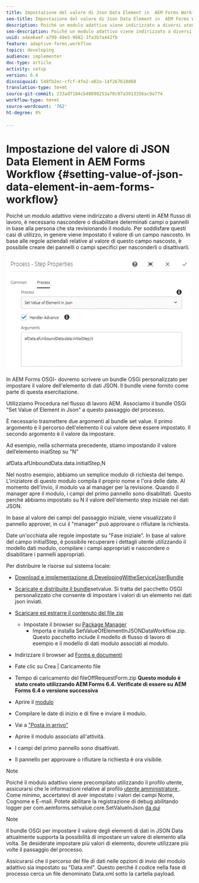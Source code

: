 ```yaml
---
title: Impostazione del valore di Json Data Element in  AEM Forms Workflow
seo-title: Impostazione del valore di Json Data Element in  AEM Forms Workflow
description: Poiché un modulo adattivo viene indirizzato a diversi utenti in AEM flusso di lavoro, è necessario nascondere o disabilitare determinati campi o pannelli in base alla persona che sta revisionando il modulo. Per soddisfare questi casi di utilizzo, in genere viene impostato il valore di un campo nascosto. In base alle regole aziendali relative al valore di questo campo nascosto, è possibile creare dei pannelli o campi specifici per nasconderli o disattivarli.
seo-description: Poiché un modulo adattivo viene indirizzato a diversi utenti in AEM flusso di lavoro, è necessario nascondere o disabilitare determinati campi o pannelli in base alla persona che sta revisionando il modulo. Per soddisfare questi casi di utilizzo, in genere viene impostato il valore di un campo nascosto. In base alle regole aziendali relative al valore di questo campo nascosto, è possibile creare dei pannelli o campi specifici per nasconderli o disattivarli.
uuid: a4ea6aef-a799-49e5-9682-3fa3b7a442fb
feature: adaptive-forms,workflow
topics: developing
audience: implementer
doc-type: article
activity: setup
version: 6.4
discoiquuid: 548fb2ec-cfcf-4fe2-a02a-14f267618d68
translation-type: tm+mt
source-git-commit: 233ad7184cb48098253a78c07a3913356ac9e774
workflow-type: tm+mt
source-wordcount: '762'
ht-degree: 0%

---
```



# Impostazione del valore di JSON Data Element in  AEM Forms Workflow {#setting-value-of-json-data-element-in-aem-forms-workflow}

Poiché un modulo adattivo viene indirizzato a diversi utenti in AEM flusso di lavoro, è necessario nascondere o disabilitare determinati campi o pannelli in base alla persona che sta revisionando il modulo. Per soddisfare questi casi di utilizzo, in genere viene impostato il valore di un campo nascosto. In base alle regole aziendali relative al valore di questo campo nascosto, è possibile creare dei pannelli o campi specifici per nasconderli o disattivarli.

![Impostazione del valore di un elemento nei dati json](assets/capture-3.gif)

In  AEM Forms OSGI- dovremo scrivere un bundle OSGi personalizzato per impostare il valore dell&#39;elemento di dati JSON. Il bundle viene fornito come parte di questa esercitazione.

Utilizziamo Procedura nel flusso di lavoro AEM. Associamo il bundle OSGi &quot;Set Value of Element in Json&quot; a questo passaggio del processo.

È necessario trasmettere due argomenti al bundle set value. Il primo argomento è il percorso dell&#39;elemento il cui valore deve essere impostato. Il secondo argomento è il valore da impostare.

Ad esempio, nella schermata precedente, stiamo impostando il valore dell’elemento inialStep su &quot;N&quot;

afData.afUnboundData.data.initialStep,N

Nel nostro esempio, abbiamo un semplice modulo di richiesta del tempo. L&#39;iniziatore di questo modulo compila il proprio nome e l&#39;ora delle date. Al momento dell&#39;invio, il modulo va al manager per la revisione. Quando il manager apre il modulo, i campi del primo pannello sono disabilitati. Questo perché abbiamo impostato su N il valore dell&#39;elemento step iniziale nei dati JSON.

In base al valore dei campi del passaggio iniziale, viene visualizzato il pannello approver, in cui il &quot;manager&quot; può approvare o rifiutare la richiesta.

Date un&#39;occhiata alle regole impostate su &quot;Fase iniziale&quot;. In base al valore del campo initialStep, è possibile recuperare i dettagli utente utilizzando il modello dati modulo, compilare i campi appropriati e nascondere o disabilitare i pannelli appropriati.

Per distribuire le risorse sul sistema locale:

* [Download e implementazione di DevelopingWitheServiceUserBundle](/help/forms/assets/common-osgi-bundles/DevelopingWithServiceUser.jar)

* [Scaricate e distribuite il bundle](/help/forms/assets/common-osgi-bundles/SetValueApp.core-1.0-SNAPSHOT.jar)setvalue. Si tratta del pacchetto OSGI personalizzato che consente di impostare i valori di un elemento nei dati json inviati.

* [Scaricare ed estrarre il contenuto del file zip](assets/set-value-jsondata.zip)
   * Impostate il browser su [Package Manager](http://localhost:4502/crx/packmgr/index.jsp)
      * Importa e installa SetValueOfElementInJSONDataWorkflow.zip. Questo pacchetto include il modello di flusso di lavoro di esempio e il modello di dati modulo associati al modulo.

* Indirizzare il browser ad [Forms e documenti](http://localhost:4502/aem/forms.html/content/dam/formsanddocuments)
* Fate clic su Crea | Caricamento file
* Tempo di caricamento del fileOffRequestForm.zip
   **Questo modulo è stato creato utilizzando  AEM Forms 6.4. Verificate di essere su  AEM Forms 6.4 o versione successiva**
* Aprire il [modulo](http://localhost:4502/content/dam/formsanddocuments/timeoffrequest/jcr:content?wcmmode=disabled)
* Compilare le date di inizio e di fine e inviare il modulo.
* Vai a [&quot;Posta in arrivo&quot;](http://localhost:4502/aem/inbox)
* Aprire il modulo associato all&#39;attività.
* I campi del primo pannello sono disattivati.
* Il pannello per approvare o rifiutare la richiesta è ora visibile.

>[!NOTE]
>
>Poiché il modulo adattivo viene precompilato utilizzando il profilo utente, assicurarsi che le informazioni relative al profilo [utente amministratore ](http://localhost:4502/security/users.html). Come minimo, accertatevi di aver impostato i valori dei campi Nome, Cognome e E-mail.
>Potete abilitare la registrazione di debug abilitando logger per com.aemforms.setvalue.core.SetValueInJson [da qui](http://localhost:4502/system/console/slinglog)

>[!NOTE]
>
>Il bundle OSGi per impostare il valore degli elementi di dati in JSON Data attualmente supporta la possibilità di impostare un valore di elemento alla volta. Se desiderate impostare più valori di elemento, dovrete utilizzare più volte il passaggio del processo.
>
>Assicurarsi che il percorso del file di dati nelle opzioni di invio del modulo adattivo sia impostato su &quot;Data.xml&quot;. Questo perché il codice nella fase di processo cerca un file denominato Data.xml sotto la cartella payload.
